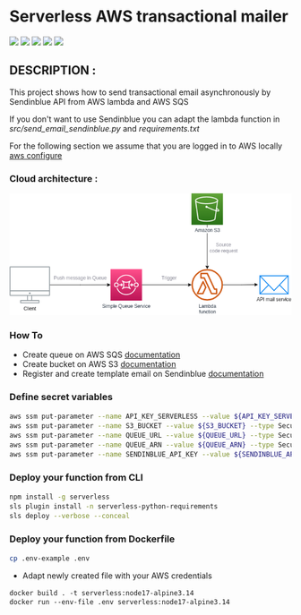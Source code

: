 # Serverless AWS transactional mailer

![](https://img.shields.io/badge/AWS-Serverless-red)
![](https://img.shields.io/badge/AWS-SQS-orange)
![](https://img.shields.io/badge/AWS-lambda-blue)
![](https://img.shields.io/badge/python-3.9-green)
![](https://img.shields.io/badge/node-17-white)

## DESCRIPTION :

This project shows how to send transactional email asynchronously by Sendinblue API from AWS lambda and AWS SQS

If you don't want to use Sendinblue you can adapt the lambda function in *src/send_email_sendinblue.py* and *requirements.txt*

For the following section we assume that you are logged in to AWS locally [aws configure](https://docs.aws.amazon.com/cli/latest/userguide/cli-chap-configure.html)
### Cloud architecture :

![](ressources/cloud-architecture.png)

### How To
- Create queue on AWS SQS [documentation](https://docs.aws.amazon.com/AWSSimpleQueueService/latest/APIReference/API_CreateQueue.html)
- Create bucket on AWS S3 [documentation](https://docs.aws.amazon.com/AmazonS3/latest/userguide/creating-bucket.html)
- Register and create template email on Sendinblue [documentation](https://help.sendinblue.com/hc/en-us/articles/360019787120-Cr%C3%A9er-un-template-d-email)
  
  
### Define secret variables
```bash
aws ssm put-parameter --name API_KEY_SERVERLESS --value ${API_KEY_SERVERLESS} --type SecureString
aws ssm put-parameter --name S3_BUCKET --value ${S3_BUCKET} --type SecureString
aws ssm put-parameter --name QUEUE_URL --value ${QUEUE_URL} --type SecureString
aws ssm put-parameter --name QUEUE_ARN --value ${QUEUE_ARN} --type SecureString
aws ssm put-parameter --name SENDINBLUE_API_KEY --value ${SENDINBLUE_API_KEY} --type SecureString
```
### Deploy your function from CLI
```bash
npm install -g serverless
sls plugin install -n serverless-python-requirements
sls deploy --verbose --conceal
```

### Deploy your function from Dockerfile
```bash
cp .env-example .env
```
- Adapt newly created file with your AWS credentials
```
docker build . -t serverless:node17-alpine3.14
docker run --env-file .env serverless:node17-alpine3.14
```

